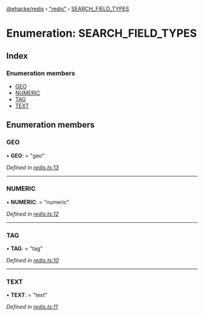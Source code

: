 [@ehacke/redis](../README.md) › ["redis"](../modules/_redis_.md) › [SEARCH_FIELD_TYPES](_redis_.search_field_types.md)

# Enumeration: SEARCH_FIELD_TYPES

## Index

### Enumeration members

* [GEO](_redis_.search_field_types.md#geo)
* [NUMERIC](_redis_.search_field_types.md#numeric)
* [TAG](_redis_.search_field_types.md#tag)
* [TEXT](_redis_.search_field_types.md#text)

## Enumeration members

###  GEO

• **GEO**: = "geo"

*Defined in [redis.ts:13](https://github.com/ehacke/redis/blob/247b10e/redis.ts#L13)*

___

###  NUMERIC

• **NUMERIC**: = "numeric"

*Defined in [redis.ts:12](https://github.com/ehacke/redis/blob/247b10e/redis.ts#L12)*

___

###  TAG

• **TAG**: = "tag"

*Defined in [redis.ts:10](https://github.com/ehacke/redis/blob/247b10e/redis.ts#L10)*

___

###  TEXT

• **TEXT**: = "text"

*Defined in [redis.ts:11](https://github.com/ehacke/redis/blob/247b10e/redis.ts#L11)*
